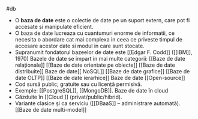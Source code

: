 #db
- O **baza de date**  este o colectie de date pe un suport extern, care pot fi accesate si manipulate eficient.
- O baza de date lucreaza cu cuantumuri enorme de informatii, ce necesita o abordare cat mai complexa in ceea ce priveste timpul de accesare acestor date si modul in care sunt stocate.
- Supranumit fondatorul bazeelor de date este [[Edgar F. Codd]] ([[IBM]], 1970)
Bazele de date se impart in mai multe categorii:
[[Baze de date relaționale]]
[[Baze de date orientate pe obiecte]]
[[Baze de date distribuite]]
Baze de date[[ NoSQL]]
[[Baze de date grafice]]
[[Baze de date OLTP]]
[[Baze de date ierarhice]]
Baze de date [[Open-source]]
- Cod sursă public; gratuite sau cu licență permisivă.
- Exemple: [[PostgreSQL]], [[MongoDB]].
Baze de date în cloud
- Găzduite în [[Cloud ]] (privat/public/hibrid).
- Variante clasice și ca serviciu ([[DBaaS]] – administrare automată).
[[Baze de date multi-model]]


